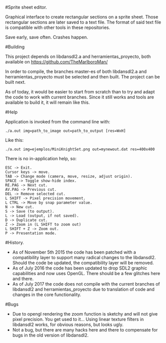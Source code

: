 #Sprite sheet editor.

Graphical interface to create rectangular sections on a sprite sheet. Those rectangular sections are later saved to a text file. The format of said text file is compatible with other tools in these repositories.

Save early, save often. Crashes happen.

#Building

This project depends on libdansdl2.a and herramientas_proyecto, both available on https://github.com/TheMarlboroMan/

In order to compile, the branches master-es of both libdansdl2.a and herramientas_proyecto must be selected and then built. The project can be built next. 

As of today, it would be easier to start from scratch than to try and adapt the code to work with current branches. Since it still works and tools are available to build it, it will remain like this.

#Help

Application is invoked from the command line with:

	./a.out img=path_to_image out=path_to_output [res=WxH]

Like this:

	./a.out img=ejemplos/MiniKnightSet.png out=mynewout.dat res=400x400

There is no in-application help, so:

	ESC -> Exit.
	Cursor keys -> move.
	TAB -> Change mode (camera, move, resize, adjust origin).
	SPACE -> Toggle show-hide index.
	RE.PAG -> Next cut.
	AV.PAG -> Previous cut.
	DEL -> Remove selected cut.
	L SHIFT -> Pixel precision movement.
	L CTRL -> Move by snap parameter value.
	N -> New cut.
	S -> Save (to output).
	L -> Load (output, if not saved).
	D -> Duplicate cut.
	Z -> Zoom in (L SHIFT to zoom out)
	L SHIFT + Z -> Zoom out.
	P -> Presentation mode.

#History.

- As of November 5th 2015 the code has been patched with a compatibility layer to support many radical changes to the libdansdl2. Should the code be updated, the compatibility layer will be removed.
- As of July 2016 the code has been updated to drop SDL2 graphic capabilities and now uses OpenGL. There should be a few glitches here and there.
- As of July 2017 the code does not compile with the current branches of libdansdl2 and herramientas_proyecto due to translation of code and changes in the core functionality.

#Bugs

- Due to opengl rendering the zoom function is sketchy and will not give pixel precision. You get used to it... Using linear texture filters in libdansdl2 works, for obvious reasons, but looks ugly.
- Not a bug, but there are many hacks here and there to compensate for bugs in the old version of libdansdl2.
